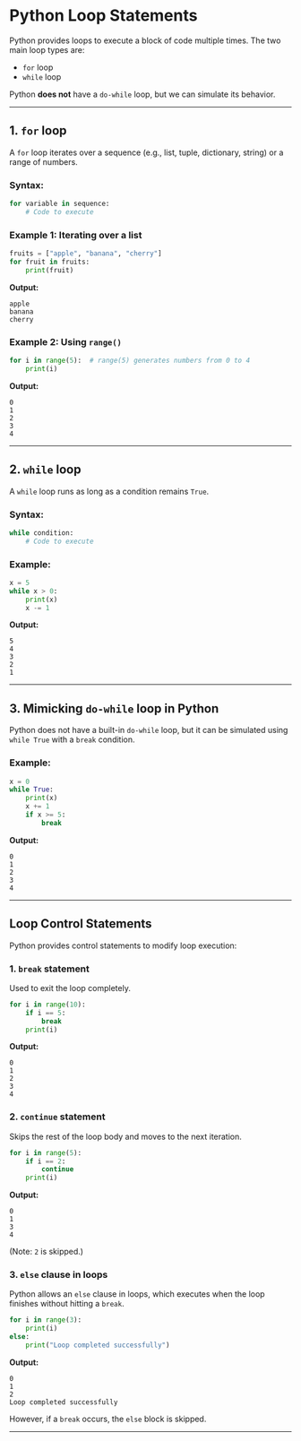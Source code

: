 # Python Loop Statements

Python provides loops to execute a block of code multiple times. The two main loop types are:
- `for` loop  
- `while` loop  

Python **does not** have a `do-while` loop, but we can simulate its behavior.

---

## **1. `for` loop**
A `for` loop iterates over a sequence (e.g., list, tuple, dictionary, string) or a range of numbers.

### **Syntax:**
```python
for variable in sequence:
    # Code to execute
```

### **Example 1: Iterating over a list**
```python
fruits = ["apple", "banana", "cherry"]
for fruit in fruits:
    print(fruit)
```
**Output:**
```
apple
banana
cherry
```

### **Example 2: Using `range()`**
```python
for i in range(5):  # range(5) generates numbers from 0 to 4
    print(i)
```
**Output:**
```
0
1
2
3
4
```

---

## **2. `while` loop**
A `while` loop runs as long as a condition remains `True`.

### **Syntax:**
```python
while condition:
    # Code to execute
```

### **Example:**
```python
x = 5
while x > 0:
    print(x)
    x -= 1
```
**Output:**
```
5
4
3
2
1
```

---

## **3. Mimicking `do-while` loop in Python**
Python does not have a built-in `do-while` loop, but it can be simulated using `while True` with a `break` condition.

### **Example:**
```python
x = 0
while True:
    print(x)
    x += 1
    if x >= 5:
        break
```
**Output:**
```
0
1
2
3
4
```

---

## **Loop Control Statements**
Python provides control statements to modify loop execution:

### **1. `break` statement**
Used to exit the loop completely.

```python
for i in range(10):
    if i == 5:
        break
    print(i)
```
**Output:**
```
0
1
2
3
4
```

### **2. `continue` statement**
Skips the rest of the loop body and moves to the next iteration.

```python
for i in range(5):
    if i == 2:
        continue
    print(i)
```
**Output:**
```
0
1
3
4
```
(Note: `2` is skipped.)

### **3. `else` clause in loops**
Python allows an `else` clause in loops, which executes when the loop finishes without hitting a `break`.

```python
for i in range(3):
    print(i)
else:
    print("Loop completed successfully")
```
**Output:**
```
0
1
2
Loop completed successfully
```

However, if a `break` occurs, the `else` block is skipped.

---

